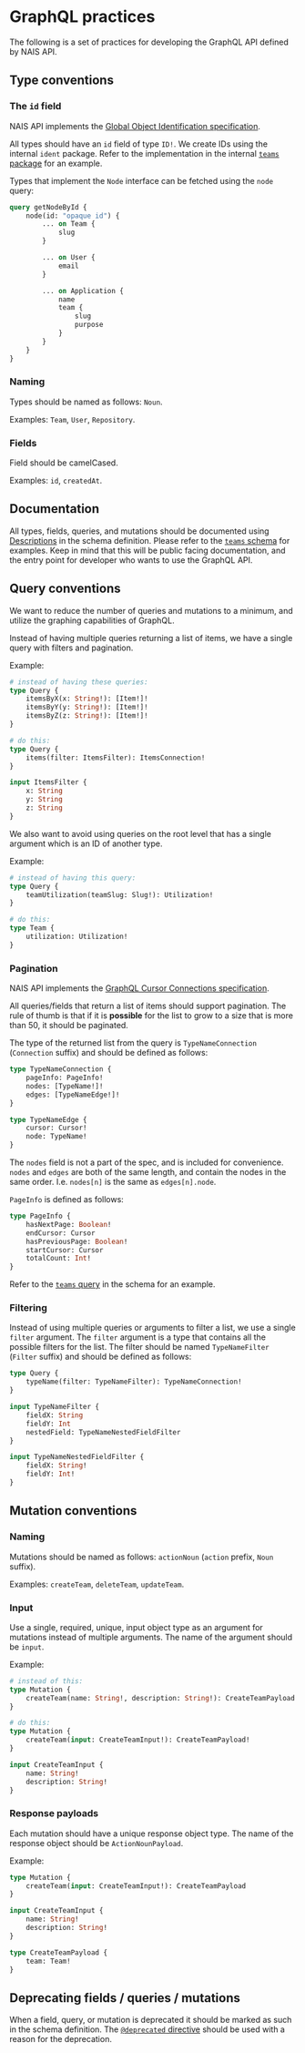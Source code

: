 # GraphQL practices

The following is a set of practices for developing the GraphQL API defined by NAIS API.

## Type conventions

### The `id` field

NAIS API implements the [Global Object Identification specification](https://graphql.org/learn/global-object-identification/).

All types should have an `id` field of type `ID!`. We create IDs using the internal `ident` package. Refer to the
implementation in the internal [`teams` package](../internal/team/node.go) for an example.

Types that implement the `Node` interface can be fetched using the `node` query:

```graphql
query getNodeById {
	node(id: "opaque id") {
		... on Team {
			slug
		}

		... on User {
			email
		}

		... on Application {
			name
			team {
				slug
				purpose
			}
		}
	}
}
```

### Naming

Types should be named as follows: `Noun`.

Examples: `Team`, `User`, `Repository`.

### Fields

Field should be camelCased.

Examples: `id`, `createdAt`.

## Documentation

All types, fields, queries, and mutations should be documented using
[Descriptions](https://spec.graphql.org/October2021/#sec-Descriptions) in the schema definition. Please refer to the
[`teams` schema](../internal/graph/schema/teams.graphqls) for examples. Keep in mind that this will be public
facing documentation, and the entry point for developer who wants to use the GraphQL API.

## Query conventions

We want to reduce the number of queries and mutations to a minimum, and utilize the graphing capabilities of GraphQL.

Instead of having multiple queries returning a list of items, we have a single query with filters and pagination.

Example:

```graphql
# instead of having these queries:
type Query {
	itemsByX(x: String!): [Item!]!
	itemsByY(y: String!): [Item!]!
	itemsByZ(z: String!): [Item!]!
}

# do this:
type Query {
	items(filter: ItemsFilter): ItemsConnection!
}

input ItemsFilter {
	x: String
	y: String
	z: String
}
```

We also want to avoid using queries on the root level that has a single argument which is an ID of another type.

Example:

```graphql
# instead of having this query:
type Query {
	teamUtilization(teamSlug: Slug!): Utilization!
}

# do this:
type Team {
	utilization: Utilization!
}
```

### Pagination

NAIS API implements the [GraphQL Cursor Connections specification](https://relay.dev/graphql/connections.htm).

All queries/fields that return a list of items should support pagination. The rule of thumb is that if it is
**possible** for the list to grow to a size that is more than 50, it should be paginated.

The type of the returned list from the query is `TypeNameConnection` (`Connection` suffix) and should be defined as
follows:

```graphql
type TypeNameConnection {
	pageInfo: PageInfo!
	nodes: [TypeName!]!
	edges: [TypeNameEdge!]!
}

type TypeNameEdge {
	cursor: Cursor!
	node: TypeName!
}
```

The `nodes` field is not a part of the spec, and is included for convenience.
`nodes` and `edges` are both of the same length, and contain the nodes in the same order.
I.e. `nodes[n]` is the same as `edges[n].node`.

`PageInfo` is defined as follows:

```graphql
type PageInfo {
	hasNextPage: Boolean!
	endCursor: Cursor
	hasPreviousPage: Boolean!
	startCursor: Cursor
	totalCount: Int!
}
```

Refer to the [`teams` query](../internal/graph/schema/teams.graphqls) in the schema for an example.

### Filtering

Instead of using multiple queries or arguments to filter a list, we use a single `filter` argument. The `filter`
argument is a type that contains all the possible filters for the list. The filter should be named `TypeNameFilter`
(`Filter` suffix) and should be defined as follows:

```graphql
type Query {
	typeName(filter: TypeNameFilter): TypeNameConnection!
}

input TypeNameFilter {
	fieldX: String
	fieldY: Int
	nestedField: TypeNameNestedFieldFilter
}

input TypeNameNestedFieldFilter {
	fieldX: String!
	fieldY: Int!
}
```

## Mutation conventions

### Naming

Mutations should be named as follows: `actionNoun` (`action` prefix, `Noun` suffix).

Examples: `createTeam`, `deleteTeam`, `updateTeam`.

### Input

Use a single, required, unique, input object type as an argument for mutations instead of multiple arguments. The name
of the argument should be `input`.

Example:

```graphql
# instead of this:
type Mutation {
	createTeam(name: String!, description: String!): CreateTeamPayload!
}

# do this:
type Mutation {
	createTeam(input: CreateTeamInput!): CreateTeamPayload!
}

input CreateTeamInput {
	name: String!
	description: String!
}
```

### Response payloads

Each mutation should have a unique response object type. The name of the response object should be `ActionNounPayload`.

Example:

```graphql
type Mutation {
	createTeam(input: CreateTeamInput!): CreateTeamPayload
}

input CreateTeamInput {
	name: String!
	description: String!
}

type CreateTeamPayload {
	team: Team!
}
```

## Deprecating fields / queries / mutations

When a field, query, or mutation is deprecated it should be marked as such in the schema definition. The
[`@deprecated` directive](https://spec.graphql.org/October2021/#sec--deprecated) should be used with a reason for the
deprecation.
